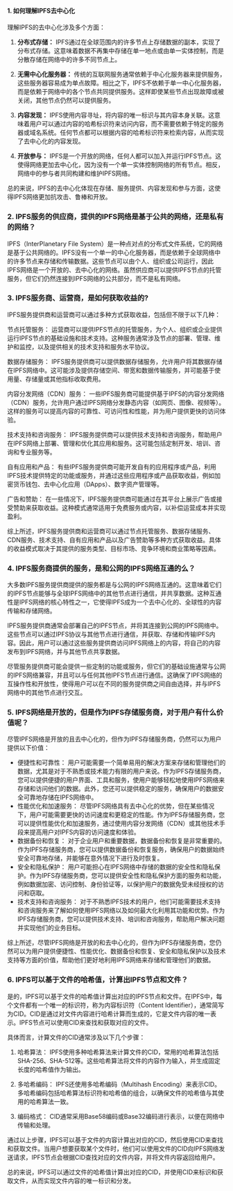 
#### 1. 如何理解IPFS去中心化

理解IPFS的去中心化涉及多个方面：

1. **分布式存储：** IPFS通过在全球范围内的许多节点上存储数据的副本，实现了分布式存储。这意味着数据不再集中存储在单一地点或由单一实体控制，而是分散存储在网络中的许多不同节点上。

2. **无需中心化服务器：** 传统的互联网服务通常依赖于中心化服务器来提供服务，这些服务器容易成为单点故障。相比之下，IPFS不依赖于单一中心化服务器，而是依赖于网络中的各个节点共同提供服务。这样即使某些节点出现故障或被关闭，其他节点仍然可以提供服务。

3. **内容发现：** IPFS使用内容寻址，将内容的唯一标识与其内容本身关联。这意味着用户可以通过内容的哈希标识符来访问内容，而不需要依赖于特定的服务器或域名系统。任何节点都可以根据内容的哈希标识符来检索内容，从而实现了去中心化的内容发现。

4. **开放参与：** IPFS是一个开放的网络，任何人都可以加入并运行IPFS节点。这使得网络更加去中心化，因为没有一个单一实体控制网络的所有节点。相反，网络中的参与者共同构建和维护IPFS网络。

总的来说，IPFS的去中心化体现在存储、服务提供、内容发现和参与方面，这使得IPFS网络更加抗攻击、鲁棒和开放。

### 2. IPFS服务的供应商，提供的IPFS网络是基于公共的网络，还是私有的网络？

IPFS（InterPlanetary File System）是一种点对点的分布式文件系统，它的网络是基于公共网络的。IPFS没有一个单一的中心化服务器，而是依赖于全球网络中的许多节点来存储和传输数据。这些节点可以由个人、组织或公司运行，因此IPFS网络是一个开放的、去中心化的网络。虽然供应商可以提供IPFS节点的托管服务，但它们仍然连接到IPFS网络的公共部分，而不是私有网络。

### 3. IPFS服务商、运营商，是如何获取收益的?

IPFS服务提供商和运营商可以通过多种方式获取收益，包括但不限于以下几种：

节点托管服务： 运营商可以提供IPFS节点的托管服务，为个人、组织或企业提供运行IPFS节点的基础设施和技术支持。这种服务通常涉及节点的部署、管理、维护和监控，以及提供相关的技术支持和服务水平协议。

数据存储服务： IPFS服务提供商可以提供数据存储服务，允许用户将其数据存储在IPFS网络中。这可能涉及提供存储空间、带宽和数据传输服务，并可能基于使用量、存储量或其他指标收取费用。

内容分发网络（CDN）服务： 一些IPFS服务商可能提供基于IPFS的内容分发网络（CDN）服务，允许用户通过IPFS网络分发静态内容（如网页、图像、视频等）。这样的服务可以提高内容的可靠性、可访问性和性能，并为用户提供更快的访问体验。

技术支持和咨询服务： IPFS服务提供商可以提供技术支持和咨询服务，帮助用户在IPFS网络上部署、管理和优化其应用和服务。这可能包括定制开发、培训、咨询和专业服务等。

自有应用和产品： 有些IPFS服务提供商可能开发自有的应用程序或产品，利用IPFS技术提供特定的功能或服务，并通过这些应用程序或产品获取收益，例如加密货币钱包、去中心化应用（DApps）、数字资产管理等。

广告和赞助： 在一些情况下，IPFS服务提供商可能通过在其平台上展示广告或接受赞助来获取收益。这种模式通常适用于免费服务或内容，以补偿运营成本并实现盈利。

综上所述，IPFS服务提供商和运营商可以通过节点托管服务、数据存储服务、CDN服务、技术支持、自有应用和产品以及广告赞助等多种方式获取收益。具体的收益模式取决于其提供的服务类型、目标市场、竞争环境和商业策略等因素。


### 4. IPFS服务商提供的服务，是和公网的IPFS网络互通的么？

大多数IPFS服务提供商提供的服务都是与公网的IPFS网络互通的。这意味着它们的IPFS节点能够与全球IPFS网络中的其他节点进行通信，并共享数据。这种互通性是IPFS网络的核心特性之一，它使得IPFS成为一个去中心化的、全球性的内容传输和存储网络。

IPFS服务提供商通常会部署自己的IPFS节点，并将其连接到公网的IPFS网络中。这些节点可以通过IPFS协议与其他节点进行通信，并获取、存储和传输IPFS内容。因此，用户可以通过这些服务提供商访问IPFS网络上的内容，将自己的内容发布到IPFS网络，并与其他节点共享数据。

尽管服务提供商可能会提供一些定制的功能或服务，但它们的基础设施通常与公网的IPFS网络兼容，并且可以与任何其他IPFS节点进行通信。这确保了IPFS网络的互操作性和开放性，使得用户可以在不同的服务提供商之间自由选择，并与IPFS网络中的其他节点进行交互。

### 5. IPFS网络是开放的，但是作为IPFS存储服务商，对于用户有什么价值呢？

尽管IPFS网络是开放的且去中心化的，但作为IPFS存储服务商，仍然可以为用户提供以下价值：

- 便捷性和可靠性： 用户可能需要一个简单易用的解决方案来存储和管理他们的数据，尤其是对于不熟悉或技术能力有限的用户来说。作为IPFS存储服务商，您可以提供便捷的用户界面、工具和服务，使用户能够轻松地使用IPFS网络来存储和访问他们的数据。此外，您还可以提供稳定的服务，确保用户的数据安全可靠地存储在IPFS网络中。
- 性能优化和加速服务： 尽管IPFS网络具有去中心化的优势，但在某些情况下，用户可能需要更快的访问速度和更稳定的性能。作为IPFS存储服务商，您可以提供性能优化和加速服务，通过使用内容分发网络（CDN）或其他技术手段来提高用户对IPFS内容的访问速度和体验。
- 数据备份和恢复： 对于企业用户和重要数据，数据备份和恢复是非常重要的。作为IPFS存储服务商，您可以提供数据备份和恢复服务，确保用户的数据始终安全可靠地存储，并能够在意外情况下进行及时恢复。
- 安全和隐私保护： 用户可能担心在IPFS网络中存储的数据的安全性和隐私保护。作为IPFS存储服务商，您可以提供安全性和隐私保护方面的服务和功能，例如数据加密、访问控制、身份验证等，以保护用户的数据免受未经授权的访问和窃取。
- 技术支持和咨询服务： 对于不熟悉IPFS技术的用户，他们可能需要技术支持和咨询服务来了解如何使用IPFS网络以及如何最大化利用其功能和优势。作为IPFS存储服务商，您可以提供技术支持、培训和咨询服务，帮助用户解决问题并实现他们的业务目标。

综上所述，尽管IPFS网络是开放的和去中心化的，但作为IPFS存储服务商，您仍然可以为用户提供便捷性、性能优化、数据备份和恢复、安全和隐私保护以及技术支持等方面的价值，帮助他们更好地利用IPFS网络来存储和管理他们的数据。

### 6. IPFS可以基于文件的哈希值，计算出IPFS节点和文件？

是的，IPFS可以基于文件的哈希值计算出对应的IPFS节点和文件。在IPFS中，每个文件都有一个唯一的标识符，称为内容标识符（Content Identifier），通常简写为CID。CID是通过对文件内容进行哈希计算而生成的，它是文件内容的唯一表示。IPFS节点可以使用CID来查找和获取对应的文件。

具体而言，计算文件的CID通常涉及以下几个步骤：

1. 哈希算法： IPFS使用多种哈希算法来计算文件的CID，常用的哈希算法包括SHA-256、SHA-512等。这些哈希算法将文件的内容作为输入，并生成固定长度的哈希值作为输出。

2. 多哈希编码： IPFS还使用多哈希编码（Multihash Encoding）来表示CID。多哈希编码包括哈希算法标识符和哈希值的组合，以确保文件的哈希值与其使用的哈希算法一致。

3. 编码格式： CID通常采用Base58编码或Base32编码进行表示，以便在网络中传输和处理。

通过以上步骤，IPFS可以基于文件的内容计算出对应的CID，然后使用CID来查找和获取文件。当用户想要获取某个文件时，他们可以使用文件的CID向IPFS网络发送请求，IPFS节点会根据CID查找对应的文件内容，并将文件内容返回给用户。

总的来说，IPFS可以通过文件的哈希值计算出对应的CID，并使用CID来标识和获取文件，从而实现文件内容的唯一标识和分发。


